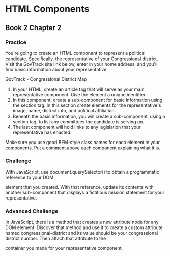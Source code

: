 # HTML Components 
## Book 2 Chapter 2

### Practice
You're going to create an HTML component to represent a political candidate. Specifically, the representative of your Congressional district. Visit the GovTrack site link below, enter in your home address, and you'll find basic information about your representative.

GovTrack - Congressional District Map

1. In your HTML, create an article tag that will serve as your main representative component. Give the element a unique identifier.
2. In this component, create a sub-component for basic information using the section tag. In this section create elements for the representative's image, name, district info, and political affiliation.
3. Beneath the basic information, you will create a sub-component, using a section tag, to list any committees the candidate is serving on.
4. The last component will hold links to any legislation that your representative has enacted.

Make sure you use good BEM-style class names for each element in your components. Put a comment above each component explaining what it is.

### Challenge
With JavaScript, use document.querySelector() to obtain a programmatic reference to your DOM <article> element that you created. With that reference, update its contents with another sub-component that displays a fictitious mission statement for your representative.

### Advanced Challenge
In JavaScript, there is a method that creates a new attribute node for any DOM element. Discover that method and use it to create a custom attribute named congressional-district and its value should be your congressional district number. Then attach that attribute to the <article> container you made for your representative component.
